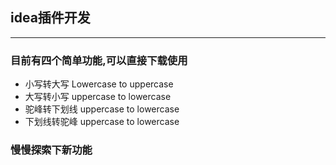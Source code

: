 ## idea插件开发

-------

### 目前有四个简单功能,可以直接下载使用

- 小写转大写  Lowercase to uppercase
- 大写转小写 uppercase to lowercase
- 驼峰转下划线 uppercase to lowercase
- 下划线转驼峰 uppercase to lowercase

### 慢慢探索下新功能
